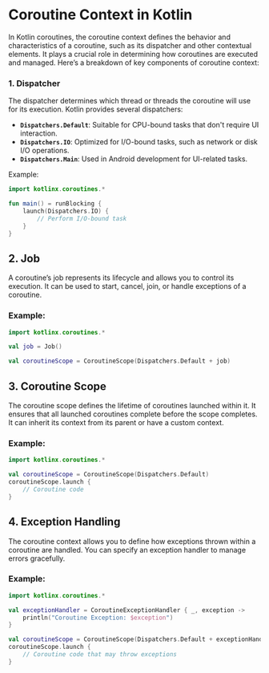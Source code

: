 # Coroutine Context in Kotlin

In Kotlin coroutines, the coroutine context defines the behavior and characteristics of a coroutine, such as its dispatcher and other contextual elements. It plays a crucial role in determining how coroutines are executed and managed. Here’s a breakdown of key components of coroutine context:

### 1. Dispatcher

The dispatcher determines which thread or threads the coroutine will use for its execution. Kotlin provides several dispatchers:
   - **`Dispatchers.Default`**: Suitable for CPU-bound tasks that don't require UI interaction.
   - **`Dispatchers.IO`**: Optimized for I/O-bound tasks, such as network or disk I/O operations.
   - **`Dispatchers.Main`**: Used in Android development for UI-related tasks.

Example:
```kotlin
import kotlinx.coroutines.*

fun main() = runBlocking {
    launch(Dispatchers.IO) {
        // Perform I/O-bound task
    }
}
```

## 2. Job

A coroutine’s job represents its lifecycle and allows you to control its execution. It can be used to start, 
cancel, join, or handle exceptions of a coroutine.

### Example:

```kotlin
import kotlinx.coroutines.*

val job = Job()

val coroutineScope = CoroutineScope(Dispatchers.Default + job)
```

## 3. Coroutine Scope

The coroutine scope defines the lifetime of coroutines launched within it. It ensures that all launched coroutines 
complete before the scope completes. It can inherit its context from its parent or have a custom context.

### Example:

```kotlin
import kotlinx.coroutines.*

val coroutineScope = CoroutineScope(Dispatchers.Default)
coroutineScope.launch {
    // Coroutine code
}
```
## 4. Exception Handling

The coroutine context allows you to define how exceptions thrown within a coroutine are handled. 
You can specify an exception handler to manage errors gracefully.

### Example:

```kotlin
import kotlinx.coroutines.*

val exceptionHandler = CoroutineExceptionHandler { _, exception ->
    println("Coroutine Exception: $exception")
}

val coroutineScope = CoroutineScope(Dispatchers.Default + exceptionHandler)
coroutineScope.launch {
    // Coroutine code that may throw exceptions
}
```
